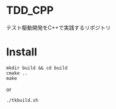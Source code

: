 # TDD_CPP

テスト駆動開発をC++で実践するリポジトリ

# Install

```shell
mkdir build && cd build
cmake ..
make
```

or 

```shell
./tkbuild.sh
```